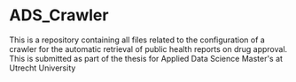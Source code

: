 # ADS_Crawler
This is a repository containing all files related to the configuration of a crawler for the automatic retrieval of public health reports on drug approval. This is submitted as part of the thesis for Applied Data Science Master's at Utrecht University
